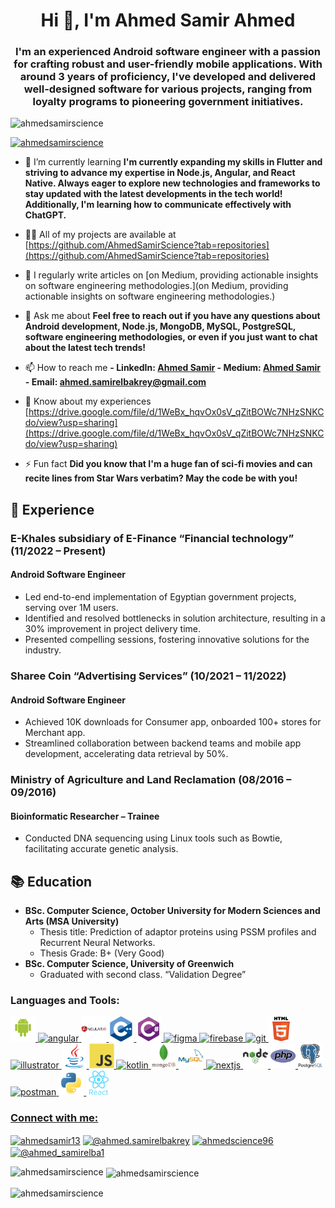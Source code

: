 <h1 align="center">Hi 👋, I'm Ahmed Samir Ahmed</h1>
<h3 align="center">I'm an experienced Android software engineer with a passion for crafting robust and user-friendly mobile applications. With around 3 years of proficiency, I've developed and delivered well-designed software for various projects, ranging from loyalty programs to pioneering government initiatives.</h3>



<p align="left"> <img src="https://komarev.com/ghpvc/?username=ahmedsamirscience&label=Profile%20views&color=0e75b6&style=flat" alt="ahmedsamirscience" /> </p>

<p align="left"> <a href="https://github.com/ryo-ma/github-profile-trophy"><img src="https://github-profile-trophy.vercel.app/?username=ahmedsamirscience" alt="ahmedsamirscience" /></a> </p>

- 🌱 I’m currently learning **I'm currently expanding my skills in Flutter and striving to advance my expertise in Node.js, Angular, and React Native. Always eager to explore new technologies and frameworks to stay updated with the latest developments in the tech world! Additionally, I'm learning how to communicate effectively with ChatGPT.**

- 👨‍💻 All of my projects are available at [https://github.com/AhmedSamirScience?tab=repositories](https://github.com/AhmedSamirScience?tab=repositories)

- 📝 I regularly write articles on [on Medium, providing actionable insights on software engineering methodologies.](on Medium, providing actionable insights on software engineering methodologies.)

- 💬 Ask me about **Feel free to reach out if you have any questions about Android development, Node.js, MongoDB, MySQL, PostgreSQL, software engineering methodologies, or even if you just want to chat about the latest tech trends!**

- 📫 How to reach me **- **LinkedIn:** [Ahmed Samir](https://www.linkedin.com/in/ahmedsamir13/) - **Medium:** [Ahmed Samir](https://medium.com/%40ahmed.samir19) - **Email:** ahmed.samirelbakrey@gmail.com**

- 📄 Know about my experiences [https://drive.google.com/file/d/1WeBx_hqvOx0sV_qZitBOWc7NHzSNKCdo/view?usp=sharing](https://drive.google.com/file/d/1WeBx_hqvOx0sV_qZitBOWc7NHzSNKCdo/view?usp=sharing)

- ⚡ Fun fact **Did you know that I'm a huge fan of sci-fi movies and can recite lines from Star Wars verbatim? May the code be with you!**



## 🚀 Experience
### E-Khales subsidiary of E-Finance “Financial technology” (11/2022 – Present)
#### Android Software Engineer
- Led end-to-end implementation of Egyptian government projects, serving over 1M users.
- Identified and resolved bottlenecks in solution architecture, resulting in a 30% improvement in project delivery time.
- Presented compelling sessions, fostering innovative solutions for the industry.

### Sharee Coin “Advertising Services” (10/2021 – 11/2022)
#### Android Software Engineer
- Achieved 10K downloads for Consumer app, onboarded 100+ stores for Merchant app.
- Streamlined collaboration between backend teams and mobile app development, accelerating data retrieval by 50%.

### Ministry of Agriculture and Land Reclamation (08/2016 – 09/2016)
#### Bioinformatic Researcher – Trainee
- Conducted DNA sequencing using Linux tools such as Bowtie, facilitating accurate genetic analysis.

## 📚 Education
- **BSc. Computer Science, October University for Modern Sciences and Arts (MSA University)**
  - Thesis title: Prediction of adaptor proteins using PSSM profiles and Recurrent Neural Networks.
  - Thesis Grade: B+ (Very Good)
- **BSc. Computer Science, University of Greenwich**
  - Graduated with second class. “Validation Degree”


<h3 align="left">Languages and Tools:</h3>
<p align="left"> <a href="https://developer.android.com" target="_blank" rel="noreferrer"> <img src="https://raw.githubusercontent.com/devicons/devicon/master/icons/android/android-original-wordmark.svg" alt="android" width="40" height="40"/> </a> <a href="https://angular.io" target="_blank" rel="noreferrer"> <img src="https://angular.io/assets/images/logos/angular/angular.svg" alt="angular" width="40" height="40"/> </a> <a href="https://angular.io" target="_blank" rel="noreferrer"> <img src="https://raw.githubusercontent.com/devicons/devicon/master/icons/angularjs/angularjs-original-wordmark.svg" alt="angularjs" width="40" height="40"/> </a> <a href="https://www.w3schools.com/cpp/" target="_blank" rel="noreferrer"> <img src="https://raw.githubusercontent.com/devicons/devicon/master/icons/cplusplus/cplusplus-original.svg" alt="cplusplus" width="40" height="40"/> </a> <a href="https://www.w3schools.com/cs/" target="_blank" rel="noreferrer"> <img src="https://raw.githubusercontent.com/devicons/devicon/master/icons/csharp/csharp-original.svg" alt="csharp" width="40" height="40"/> </a> <a href="https://www.figma.com/" target="_blank" rel="noreferrer"> <img src="https://www.vectorlogo.zone/logos/figma/figma-icon.svg" alt="figma" width="40" height="40"/> </a> <a href="https://firebase.google.com/" target="_blank" rel="noreferrer"> <img src="https://www.vectorlogo.zone/logos/firebase/firebase-icon.svg" alt="firebase" width="40" height="40"/> </a> <a href="https://git-scm.com/" target="_blank" rel="noreferrer"> <img src="https://www.vectorlogo.zone/logos/git-scm/git-scm-icon.svg" alt="git" width="40" height="40"/> </a> <a href="https://www.w3.org/html/" target="_blank" rel="noreferrer"> <img src="https://raw.githubusercontent.com/devicons/devicon/master/icons/html5/html5-original-wordmark.svg" alt="html5" width="40" height="40"/> </a> <a href="https://www.adobe.com/in/products/illustrator.html" target="_blank" rel="noreferrer"> <img src="https://www.vectorlogo.zone/logos/adobe_illustrator/adobe_illustrator-icon.svg" alt="illustrator" width="40" height="40"/> </a> <a href="https://www.java.com" target="_blank" rel="noreferrer"> <img src="https://raw.githubusercontent.com/devicons/devicon/master/icons/java/java-original.svg" alt="java" width="40" height="40"/> </a> <a href="https://developer.mozilla.org/en-US/docs/Web/JavaScript" target="_blank" rel="noreferrer"> <img src="https://raw.githubusercontent.com/devicons/devicon/master/icons/javascript/javascript-original.svg" alt="javascript" width="40" height="40"/> </a> <a href="https://kotlinlang.org" target="_blank" rel="noreferrer"> <img src="https://www.vectorlogo.zone/logos/kotlinlang/kotlinlang-icon.svg" alt="kotlin" width="40" height="40"/> </a> <a href="https://www.mongodb.com/" target="_blank" rel="noreferrer"> <img src="https://raw.githubusercontent.com/devicons/devicon/master/icons/mongodb/mongodb-original-wordmark.svg" alt="mongodb" width="40" height="40"/> </a> <a href="https://www.mysql.com/" target="_blank" rel="noreferrer"> <img src="https://raw.githubusercontent.com/devicons/devicon/master/icons/mysql/mysql-original-wordmark.svg" alt="mysql" width="40" height="40"/> </a> <a href="https://nextjs.org/" target="_blank" rel="noreferrer"> <img src="https://cdn.worldvectorlogo.com/logos/nextjs-2.svg" alt="nextjs" width="40" height="40"/> </a> <a href="https://nodejs.org" target="_blank" rel="noreferrer"> <img src="https://raw.githubusercontent.com/devicons/devicon/master/icons/nodejs/nodejs-original-wordmark.svg" alt="nodejs" width="40" height="40"/> </a> <a href="https://www.php.net" target="_blank" rel="noreferrer"> <img src="https://raw.githubusercontent.com/devicons/devicon/master/icons/php/php-original.svg" alt="php" width="40" height="40"/> </a> <a href="https://www.postgresql.org" target="_blank" rel="noreferrer"> <img src="https://raw.githubusercontent.com/devicons/devicon/master/icons/postgresql/postgresql-original-wordmark.svg" alt="postgresql" width="40" height="40"/> </a> <a href="https://postman.com" target="_blank" rel="noreferrer"> <img src="https://www.vectorlogo.zone/logos/getpostman/getpostman-icon.svg" alt="postman" width="40" height="40"/> </a> <a href="https://www.python.org" target="_blank" rel="noreferrer"> <img src="https://raw.githubusercontent.com/devicons/devicon/master/icons/python/python-original.svg" alt="python" width="40" height="40"/> </a> <a href="https://reactjs.org/" target="_blank" rel="noreferrer"> <img src="https://raw.githubusercontent.com/devicons/devicon/master/icons/react/react-original-wordmark.svg" alt="react" width="40" height="40"/> </a> <a href="https://www.adobe.com/products/xd.html" target="_blank" rel="noreferrer"> </p>

<h3 align="left">Connect with me:</h3>
<p align="left">
<a href="https://linkedin.com/in/ahmedsamir13" target="blank"><img align="center" src="https://raw.githubusercontent.com/rahuldkjain/github-profile-readme-generator/master/src/images/icons/Social/linked-in-alt.svg" alt="ahmedsamir13" height="30" width="40" /></a>
<a href="https://medium.com/@ahmed.samirelbakrey" target="blank"><img align="center" src="https://raw.githubusercontent.com/rahuldkjain/github-profile-readme-generator/master/src/images/icons/Social/medium.svg" alt="@ahmed.samirelbakrey" height="30" width="40" /></a>
<a href="https://www.leetcode.com/ahmedscience96" target="blank"><img align="center" src="https://raw.githubusercontent.com/rahuldkjain/github-profile-readme-generator/master/src/images/icons/Social/leet-code.svg" alt="ahmedscience96" height="30" width="40" /></a>
<a href="https://www.hackerearth.com/@ahmed_samirelba1" target="blank"><img align="center" src="https://raw.githubusercontent.com/rahuldkjain/github-profile-readme-generator/master/src/images/icons/Social/hackerearth.svg" alt="@ahmed_samirelba1" height="30" width="40" /></a>
</p>


<p><img align="left" src="https://github-readme-stats.vercel.app/api/top-langs?username=ahmedsamirscience&show_icons=true&locale=en&layout=compact" alt="ahmedsamirscience" /></p>

<p>&nbsp;<img align="center" src="https://github-readme-stats.vercel.app/api?username=ahmedsamirscience&show_icons=true&locale=en" alt="ahmedsamirscience" /></p>


<p><img align="center" src="https://github-readme-streak-stats.herokuapp.com/?user=ahmedsamirscience&" alt="ahmedsamirscience" /></p>




<!--

ReadMe generator
https://rahuldkjain.github.io/gh-profile-readme-generator/

<center>
  <table>
  <tr>
      <td><img width="400px" align="left" src="https://github-readme-stats.vercel.app/api?username=JobGetabu&count_private=true&show_icons=true&theme=dark&layout=compact" /></td>
      <td><img width="380px" align="left" src="https://github-readme-stats.vercel.app/api/wakatime?username=Getabu&show_icons=true&theme=dark&layout=compact" /></td>      
  </tr>   
  </table>
</center>

https://github.com/anuraghazra/github-readme-stats here is the link

Here are some ideas to get you started:
![Anurag's GitHub stats](https://github-readme-stats.vercel.app/api?username=AhmedSamirScience&hide=contribs,prs)
![Anurag's GitHub stats](https://github-readme-stats.vercel.app/api?username=AhmedSamirScience&show_icons=true&hide=contribs,prs,issues&theme=tokyonight) <br /> <br />

![Anurag's GitHub stats](https://github-readme-stats.vercel.app/api?username=AhmedSamirScience&count_private=true)
[![Anurag's GitHub stats](https://github-readme-stats.vercel.app/api?username=AhmedSamirScience)](https://github.com/AhmedSamirScience/github-readme-stats)

**AhmedSamirScience/AhmedSamirScience** is a ✨ _special_ ✨ repository because its `README.md` (this file) appears on your GitHub profile.

Here are some ideas to get you started:

- 🔭 I’m currently working on ...
- 🌱 I’m currently learning ...
- 👯 I’m looking to collaborate on ...
- 🤔 I’m looking for help with ...
- 💬 Ask me about ...
- 📫 How to reach me: ...
- 😄 Pronouns: ...
- ⚡ Fun fact: ...
-->
